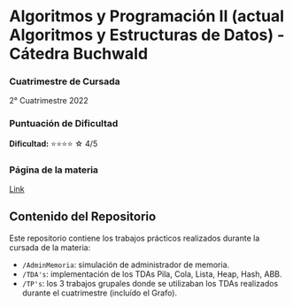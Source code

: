 # Algoritmos y Programación II (actual Algoritmos y Estructuras de Datos) - Cátedra Buchwald

### Cuatrimestre de Cursada
2° Cuatrimestre 2022

### Puntuación de Dificultad
**Dificultad:** ⭐⭐⭐⭐ ☆ 4/5

### Página de la materia
[Link](https://algoritmos-rw.github.io/algoritmos/)

## Contenido del Repositorio
Este repositorio contiene los trabajos prácticos realizados durante la cursada de la materia:

- `/AdminMemoria`: simulación de administrador de memoria.
- `/TDA's`: implementación de los TDAs Pila, Cola, Lista, Heap, Hash, ABB.
- `/TP's`: los 3 trabajos grupales donde se utilizaban los TDAs realizados durante el cuatrimestre (incluído el Grafo).
